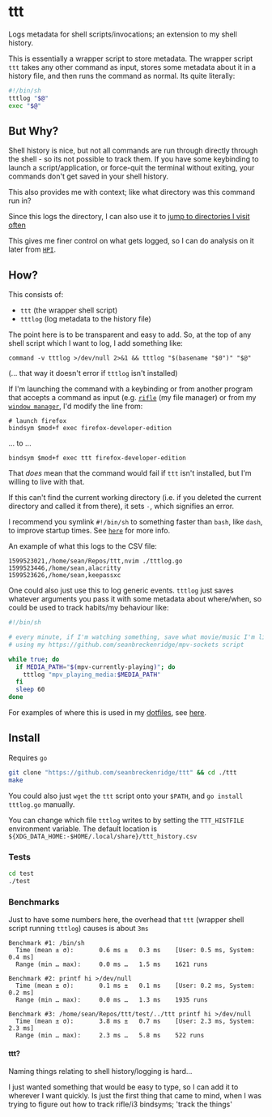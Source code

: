 # ttt

Logs metadata for shell scripts/invocations; an extension to my shell history.

This is essentially a wrapper script to store metadata. The wrapper script `ttt` takes any other command as input, stores some metadata about it in a history file, and then runs the command as normal. Its quite literally:

```bash
#!/bin/sh
tttlog "$@"
exec "$@"
```

## But Why?

Shell history is nice, but not all commands are run through directly through the shell - so its not possible to track them. If you have some keybinding to launch a script/application, or force-quit the terminal without exiting, your commands don't get saved in your shell history.

This also provides me with context; like what directory was this command run in?

Since this logs the directory, I can also use it to [jump to directories I visit often](https://github.com/seanbreckenridge/dotfiles/commit/5ce6950123f198425042eb4251ef2bc26bf6d0b7)

This gives me finer control on what gets logged, so I can do analysis on it later from [`HPI`](https://github.com/seanbreckenridge/HPI#readme).

## How?

This consists of:

- `ttt` (the wrapper shell script)
- `tttlog` (log metadata to the history file)

The point here is to be transparent and easy to add. So, at the top of any shell script which I want to log, I add something like:

```
command -v tttlog >/dev/null 2>&1 && tttlog "$(basename "$0")" "$@"
```

(... that way it doesn't error if `tttlog` isn't installed)

If I'm launching the command with a keybinding or from another program that accepts a command as input (e.g. [`rifle`](https://github.com/ranger/ranger) (my file manager) or from my [`window manager`](https://i3wm.org/), I'd modify the line from:

```
# launch firefox
bindsym $mod+f exec firefox-developer-edition
```

... to ...

```
bindsym $mod+f exec ttt firefox-developer-edition
```

That _does_ mean that the command would fail if `ttt` isn't installed, but I'm willing to live with that.

If this can't find the current working directory (i.e. if you deleted the current directory and called it from there), it sets `-`, which signifies an error.

I recommend you symlink `#!/bin/sh` to something faster than `bash`, like `dash`, to improve startup times. See [`here`](https://wiki.archlinux.org/index.php/Dash) for more info.

An example of what this logs to the CSV file:

```csv
1599523021,/home/sean/Repos/ttt,nvim ./tttlog.go
1599523446,/home/sean,alacritty
1599523626,/home/sean,keepassxc
```

One could also just use this to log generic events. `tttlog` just saves whatever arguments you pass it with some metadata about where/when, so could be used to track habits/my behaviour like:

```bash
#!/bin/sh

# every minute, if I'm watching something, save what movie/music I'm listening to
# using my https://github.com/seanbreckenridge/mpv-sockets script

while true; do
  if MEDIA_PATH="$(mpv-currently-playing)"; do
    tttlog "mpv_playing_media:$MEDIA_PATH"
  fi
  sleep 60
done
```

For examples of where this is used in my [dotfiles](https://github.com/seanbreckenridge/dotfiles/), see [here](https://gist.github.com/seanbreckenridge/996126c45a4b3ed10941c7f190ac0605).

## Install

Requires `go`

```bash
git clone "https://github.com/seanbreckenridge/ttt" && cd ./ttt
make
```

You could also just `wget` the `ttt` script onto your `$PATH`, and `go install tttlog.go` manually.

You can change which file `tttlog` writes to by setting the `TTT_HISTFILE` environment variable. The default location is `${XDG_DATA_HOME:-$HOME/.local/share}/ttt_history.csv`

### Tests

```bash
cd test
./test
```

### Benchmarks

Just to have some numbers here, the overhead that `ttt` (wrapper shell script running `tttlog`) causes is about `3ms`

```
Benchmark #1: /bin/sh
  Time (mean ± σ):       0.6 ms ±   0.3 ms    [User: 0.5 ms, System: 0.4 ms]
  Range (min … max):     0.0 ms …   1.5 ms    1621 runs

Benchmark #2: printf hi >/dev/null
  Time (mean ± σ):       0.1 ms ±   0.1 ms    [User: 0.2 ms, System: 0.2 ms]
  Range (min … max):     0.0 ms …   1.3 ms    1935 runs

Benchmark #3: /home/sean/Repos/ttt/test/../ttt printf hi >/dev/null
  Time (mean ± σ):       3.8 ms ±   0.7 ms    [User: 2.3 ms, System: 2.3 ms]
  Range (min … max):     2.3 ms …   5.8 ms    522 runs
```

#### ttt?

Naming things relating to shell history/logging is hard...

I just wanted something that would be easy to type, so I can add it to wherever I want quickly. Is just the first thing that came to mind, when I was trying to figure out how to track rifle/i3 bindsyms; 'track the things'
